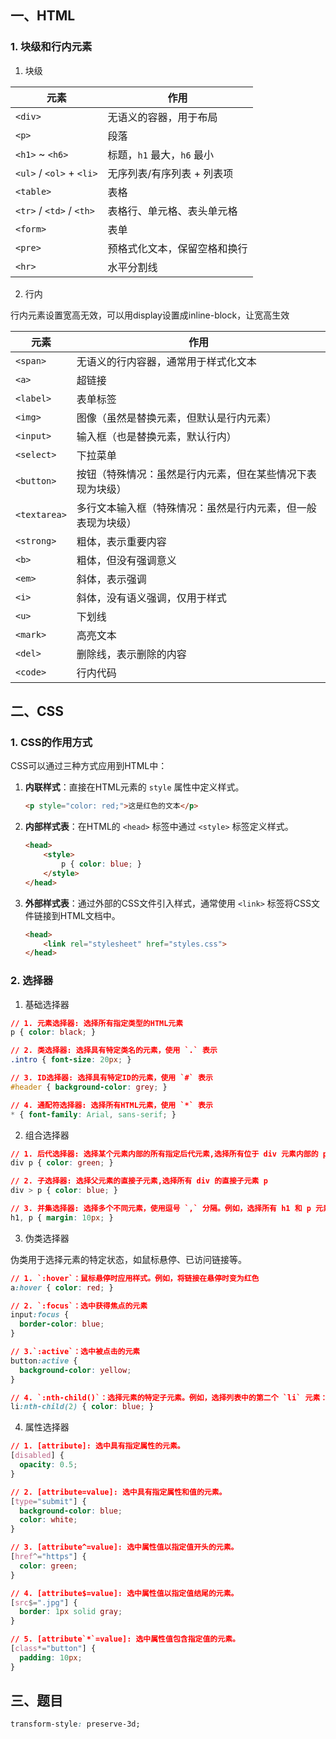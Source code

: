 ## 一、HTML

### 1. 块级和行内元素

1. 块级

| 元素                      | 作用                         |
| ------------------------- | ---------------------------- |
| `<div>`                   | 无语义的容器，用于布局       |
| `<p>`                     | 段落                         |
| `<h1>` ~ `<h6>`           | 标题，`h1` 最大，`h6` 最小   |
| `<ul>` / `<ol>`  + `<li>` | 无序列表/有序列表 + 列表项   |
| `<table>`                 | 表格                         |
| `<tr>` / `<td>` / `<th>`  | 表格行、单元格、表头单元格   |
| `<form>`                  | 表单                         |
| `<pre>`                   | 预格式化文本，保留空格和换行 |
| `<hr>`                    | 水平分割线                   |

2. 行内

行内元素设置宽高无效，可以用display设置成inline-block，让宽高生效

| 元素         | 作用                                                         |
| ------------ | ------------------------------------------------------------ |
| `<span>`     | 无语义的行内容器，通常用于样式化文本                         |
| `<a>`        | 超链接                                                       |
| `<label>`    | 表单标签                                                     |
| `<img>`      | 图像（虽然是替换元素，但默认是行内元素）                     |
| `<input>`    | 输入框（也是替换元素，默认行内）                             |
| `<select>`   | 下拉菜单                                                     |
| `<button>`   | 按钮（特殊情况：虽然是行内元素，但在某些情况下表现为块级）   |
| `<textarea>` | 多行文本输入框（特殊情况：虽然是行内元素，但一般表现为块级） |
| `<strong>`   | 粗体，表示重要内容                                           |
| `<b>`        | 粗体，但没有强调意义                                         |
| `<em>`       | 斜体，表示强调                                               |
| `<i>`        | 斜体，没有语义强调，仅用于样式                               |
| `<u>`        | 下划线                                                       |
| `<mark>`     | 高亮文本                                                     |
| `<del>`      | 删除线，表示删除的内容                                       |
| `<code>`     | 行内代码                                                     |



## 二、CSS

### 1. CSS的作用方式

CSS可以通过三种方式应用到HTML中：

1. **内联样式**：直接在HTML元素的 `style` 属性中定义样式。
   ```html
   <p style="color: red;">这是红色的文本</p>
   ```

2. **内部样式表**：在HTML的 `<head>` 标签中通过 `<style>` 标签定义样式。
   ```html
   <head>
       <style>
           p { color: blue; }
       </style>
   </head>
   ```

3. **外部样式表**：通过外部的CSS文件引入样式，通常使用 `<link>` 标签将CSS文件链接到HTML文档中。
   ```html
   <head>
       <link rel="stylesheet" href="styles.css">
   </head>
   ```



### 2. 选择器

1. 基础选择器

```css
// 1. 元素选择器: 选择所有指定类型的HTML元素
p { color: black; }

// 2. 类选择器: 选择具有特定类名的元素，使用 `.` 表示
.intro { font-size: 20px; }

// 3. ID选择器: 选择具有特定ID的元素，使用 `#` 表示
#header { background-color: grey; }

// 4. 通配符选择器: 选择所有HTML元素，使用 `*` 表示
* { font-family: Arial, sans-serif; }
```



2. 组合选择器

```css
// 1. 后代选择器: 选择某个元素内部的所有指定后代元素,选择所有位于 div 元素内部的 p 元素
div p { color: green; }

// 2. 子选择器: 选择父元素的直接子元素,选择所有 div 的直接子元素 p
div > p { color: blue; }

// 3. 并集选择器: 选择多个不同元素，使用逗号 `,` 分隔。例如，选择所有 h1 和 p 元素
h1, p { margin: 10px; }
```



3.  伪类选择器

伪类用于选择元素的特定状态，如鼠标悬停、已访问链接等。

```css
// 1. `:hover`：鼠标悬停时应用样式。例如，将链接在悬停时变为红色
a:hover { color: red; }

// 2. `:focus`：选中获得焦点的元素
input:focus {
  border-color: blue;
}

// 3.`:active`：选中被点击的元素
button:active {
  background-color: yellow;
}

// 4. `:nth-child()`：选择元素的特定子元素。例如，选择列表中的第二个 `li` 元素：
li:nth-child(2) { color: blue; }
```



4. 属性选择器

```css
// 1. [attribute]: 选中具有指定属性的元素。
[disabled] {
  opacity: 0.5;
}

// 2. [attribute=value]: 选中具有指定属性和值的元素。
[type="submit"] {
  background-color: blue;
  color: white;
}

// 3. [attribute^=value]: 选中属性值以指定值开头的元素。
[href^="https"] {
  color: green;
}

// 4. [attribute$=value]: 选中属性值以指定值结尾的元素。
[src$=".jpg"] {
  border: 1px solid gray;
}

// 5. [attribute`*`=value]: 选中属性值包含指定值的元素。
[class*="button"] {
  padding: 10px;
}
```



## 三、题目

```css
transform-style: preserve-3d;
```

